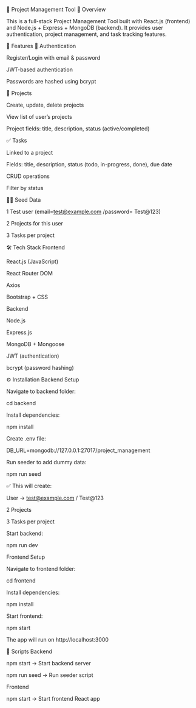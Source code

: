 📝 Project Management Tool
📌 Overview

This is a full-stack Project Management Tool built with React.js (frontend) and Node.js + Express + MongoDB (backend).
It provides user authentication, project management, and task tracking features.

🚀 Features
🔑 Authentication

Register/Login with email & password

JWT-based authentication

Passwords are hashed using bcrypt

📂 Projects

Create, update, delete projects

View list of user’s projects

Project fields: title, description, status (active/completed)

✅ Tasks

Linked to a project

Fields: title, description, status (todo, in-progress, done), due date

CRUD operations

Filter by status

🧑‍💻 Seed Data

1 Test user (email=test@example.com /password= Test@123)

2 Projects for this user

3 Tasks per project

🛠️ Tech Stack
Frontend

React.js (JavaScript)

React Router DOM

Axios

Bootstrap + CSS

Backend

Node.js

Express.js

MongoDB + Mongoose

JWT (authentication)

bcrypt (password hashing)

⚙️ Installation
Backend Setup

Navigate to backend folder:

cd backend


Install dependencies:

npm install


Create .env file:

DB_URL=mongodb://127.0.0.1:27017/project_management


Run seeder to add dummy data:

npm run seed


✅ This will create:

User → test@example.com / Test@123

2 Projects

3 Tasks per project

Start backend:

npm run dev

Frontend Setup

Navigate to frontend folder:

cd frontend


Install dependencies:

npm install


Start frontend:

npm start


The app will run on http://localhost:3000


📌 Scripts
Backend

npm start → Start backend server

npm run seed → Run seeder script

Frontend

npm start → Start frontend React app
